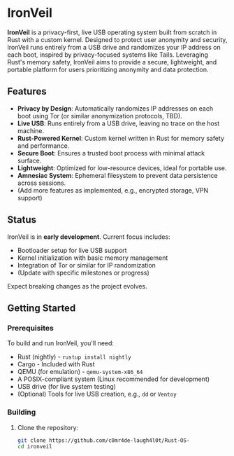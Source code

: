 # IronVeil

**IronVeil** is a privacy-first, live USB operating system built from scratch in Rust with a custom kernel. Designed to protect user anonymity and security, IronVeil runs entirely from a USB drive and randomizes your IP address on each boot, inspired by privacy-focused systems like Tails. Leveraging Rust's memory safety, IronVeil aims to provide a secure, lightweight, and portable platform for users prioritizing anonymity and data protection.

## Features

- **Privacy by Design**: Automatically randomizes IP addresses on each boot using Tor (or similar anonymization protocols, TBD).
- **Live USB**: Runs entirely from a USB drive, leaving no trace on the host machine.
- **Rust-Powered Kernel**: Custom kernel written in Rust for memory safety and performance.
- **Secure Boot**: Ensures a trusted boot process with minimal attack surface.
- **Lightweight**: Optimized for low-resource devices, ideal for portable use.
- **Amnesiac System**: Ephemeral filesystem to prevent data persistence across sessions.
- (Add more features as implemented, e.g., encrypted storage, VPN support)

## Status

IronVeil is in **early development**. Current focus includes:
- Bootloader setup for live USB support
- Kernel initialization with basic memory management
- Integration of Tor or similar for IP randomization
- (Update with specific milestones or progress)

Expect breaking changes as the project evolves.

## Getting Started

### Prerequisites

To build and run IronVeil, you'll need:
- Rust (nightly) - `rustup install nightly`
- Cargo - Included with Rust
- QEMU (for emulation) - `qemu-system-x86_64`
- A POSIX-compliant system (Linux recommended for development)
- USB drive (for live system testing)
- (Optional) Tools for live USB creation, e.g., `dd` or `Ventoy`

### Building

1. Clone the repository:
   ```bash
   git clone https://github.com/c0mr4de-laugh4l0t/Rust-OS-
   cd ironveil

